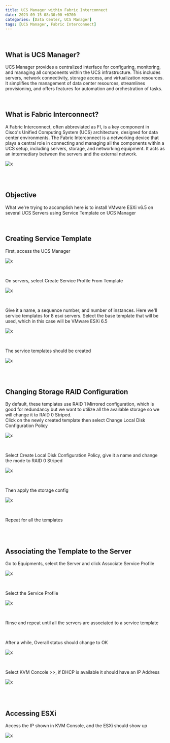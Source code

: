```yaml
---
title: UCS Manager within Fabric Interconnect
date: 2023-09-15 08:30:00 +0700
categories: [Data Center, UCS Manager]
tags: [UCS Manager, Fabric Interconnect]
---
```


<br>

## What is UCS Manager?

UCS Manager provides a centralized interface for configuring, monitoring, and managing all components within the UCS infrastructure. This includes servers, network connectivity, storage access, and virtualization resources. It simplifies the management of data center resources, streamlines provisioning, and offers features for automation and orchestration of tasks.

<br>

## What is Fabric Interconnect?

A Fabric Interconnect, often abbreviated as FI, is a key component in Cisco's Unified Computing System (UCS) architecture, designed for data center environments. The Fabric Interconnect is a networking device that plays a central role in connecting and managing all the components within a UCS setup, including servers, storage, and networking equipment. It acts as an intermediary between the servers and the external network.

![x](/static/2023-09-15-ucsm/00a.png)

<br>
<br>

## Objective

What we're trying to accomplish here is to install VMware ESXi v6.5 on several UCS Servers using Service Template on UCS Manager

<br>

## Creating Service Template

First, access the UCS Manager

![x](/static/2023-09-15-ucsm/01.png)

<br>

On servers, select Create Service Profile From Template

![x](/static/2023-09-15-ucsm/02.png)

<br>

Give it a name, a sequence number, and number of instances. Here we'll service templates for 8 esxi servers.
Select the base template that will be used, which in this case will be VMware ESXi 6.5

![x](/static/2023-09-15-ucsm/03.png)

<br>

The service templates should be created

![x](/static/2023-09-15-ucsm/04.png)

<br>
<br>


## Changing Storage RAID Configuration

By default, these templates use RAID 1 Mirrored configuration, which is good for redundancy but we want to utilize all the available storage so we will change it to RAID 0 Striped. <br>
Click on the newly created template then select Change Local Disk Configuration Policy

![x](/static/2023-09-15-ucsm/05.png)

<br>

Select Create Local Disk Configuration Policy, give it a name and change the mode to RAID 0 Striped

![x](/static/2023-09-15-ucsm/06.png)

<br>

Then apply the storage config

![x](/static/2023-09-15-ucsm/07.png)

<br>

Repeat for all the templates

<br>
<br>

## Associating the Template to the Server

Go to Equipments, select the Server and click Associate Service Profile

![x](/static/2023-09-15-ucsm/08.png)

<br>

Select the Service Profile

![x](/static/2023-09-15-ucsm/09.png)

<br>

Rinse and repeat until all the servers are associated to a service template

<br>

After a while, Overall status should change to OK

![x](/static/2023-09-15-ucsm/10.png)

<br>

Select KVM Concole >>, if DHCP is available it should have an IP Address

![x](/static/2023-09-15-ucsm/11.png)

<br>
<br>

## Accessing ESXi

Access the IP shown in KVM Console, and the ESXi should show up

![x](/static/2023-09-15-ucsm/12.png)

<br>